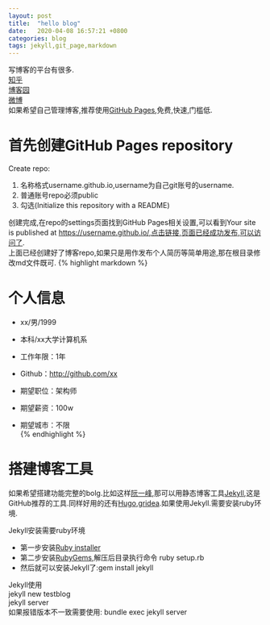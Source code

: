 ```yaml
---
layout: post
title:  "hello blog"
date:   2020-04-08 16:57:21 +0800
categories: blog
tags: jekyll,git_page,markdown
---
```

写博客的平台有很多.  
[知乎](https://www.zhihu.com/)  
[博客园](https://www.cnblogs.com/)  
[微博](https://www.weibo.com/)  
如果希望自己管理博客,推荐使用[GitHub Pages](https://pages.github.com/),免费,快速,门槛低.

# 首先创建GitHub Pages repository  
Create repo:  
1. 名称格式username.github.io,username为自己git账号的username.
2. 普通账号repo必须public
3. 勾选(Initialize this repository with a README)  

创建完成,在repo的settings页面找到GitHub Pages相关设置,可以看到Your site is published at https://username.github.io/,点击链接,页面已经成功发布,可以访问了.  
上面已经创建好了博客repo,如果只是用作发布个人简历等简单用途,那在根目录修改md文件既可.
{% highlight markdown %}
# 个人信息

 - xx/男/1999 
 - 本科/xx大学计算机系 
 - 工作年限：1年  
 - Github：http://github.com/xx  

 - 期望职位：架构师  
 - 期望薪资：100w  
 - 期望城市：不限  
{% endhighlight %}  

# 搭建博客工具
如果希望搭建功能完整的bolg.比如这样[阮一峰](http://www.ruanyifeng.com/blog/),那可以用静态博客工具[Jekyll](http://jekyllcn.com/),这是GitHub推荐的工具.同样好用的还有[Hugo](https://www.gohugo.org/),[gridea](https://gridea.dev/).如果使用Jekyll.需要安装ruby环境.   

Jekyll安装需要ruby环境  
 - 第一步安装[Ruby installer](https://rubyinstaller.org/)
 - 第二步安装[RubyGems](https://rubygems.org/pages/download),解压后目录执行命令 ruby setup.rb
 - 然后就可以安装Jekyll了:gem install jekyll

 Jekyll使用     
 jekyll new testblog    
 jekyll server  
 如果报错版本不一致需要使用: bundle exec jekyll server  